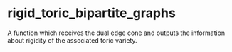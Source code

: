 # rigid_toric_bipartite_graphs
A function which receives the dual edge cone and outputs the information about rigidity of the associated toric variety.
